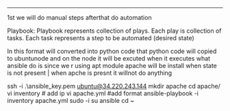 ---
1st we will do manual steps afterthat do automation

Playbook:
Playbook represents collection of plays. Each play is collection of tasks. Each task represents a step to be automated (desired state)

In this format will converted into python code that python code will copied to ubuntunode and on the node it will be excuted when it executes what ansible do is since we r using apt module apache will be install when state is not present | when apche is presnt it willnot do anything

ssh -i .\ansible_key.pem ubuntu@34.220.243.144
mkdir apache
cd apache/
vi inventory # add ip
vi apache.yml #add format
ansible-playbook -i inventory apache.yml
sudo -i
su ansible
cd ~

